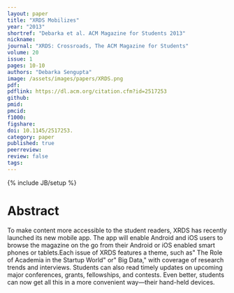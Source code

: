 ```yaml
---
layout: paper
title: "XRDS Mobilizes"
year: "2013"
shortref: "Debarka et al. ACM Magazine for Students 2013"
nickname:
journal: "XRDS: Crossroads, The ACM Magazine for Students"
volume: 20
issue: 1
pages: 10-10
authors: "Debarka Sengupta"
image: /assets/images/papers/XRDS.png
pdf:
pdflink: https://dl.acm.org/citation.cfm?id=2517253
github:
pmid:
pmcid:
f1000:
figshare:
doi: 10.1145/2517253.
category: paper
published: true
peerreview:
review: false
tags:
---
```

{% include JB/setup %}


# Abstract

To make content more accessible to the student readers, XRDS has recently launched its new mobile app. The app will enable Android and iOS users to browse the magazine on the go from their Android or iOS enabled smart phones or tablets.Each issue of XRDS features a theme, such as" The Role of Academia in the Startup World" or" Big Data," with coverage of research trends and interviews. Students can also read timely updates on upcoming major conferences, grants, fellowships, and contests. Even better, students can now get all this in a more convenient way—their hand-held devices.
